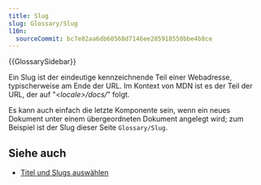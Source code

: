 ```yaml
---
title: Slug
slug: Glossary/Slug
l10n:
  sourceCommit: bc7e82aa6db60568d7146ee285918550bbe4b8ce
---
```


{{GlossarySidebar}}

Ein Slug ist der eindeutige kennzeichnende Teil einer Webadresse, typischerweise am Ende der URL. Im Kontext von MDN ist es der Teil der URL, der auf "_\<locale>/docs/_" folgt.

Es kann auch einfach die letzte Komponente sein, wenn ein neues Dokument unter einem übergeordneten Dokument angelegt wird; zum Beispiel ist der Slug dieser Seite `Glossary/Slug`.

## Siehe auch

- [Titel und Slugs auswählen](/de/docs/MDN/Writing_guidelines/Writing_style_guide#slugs)
